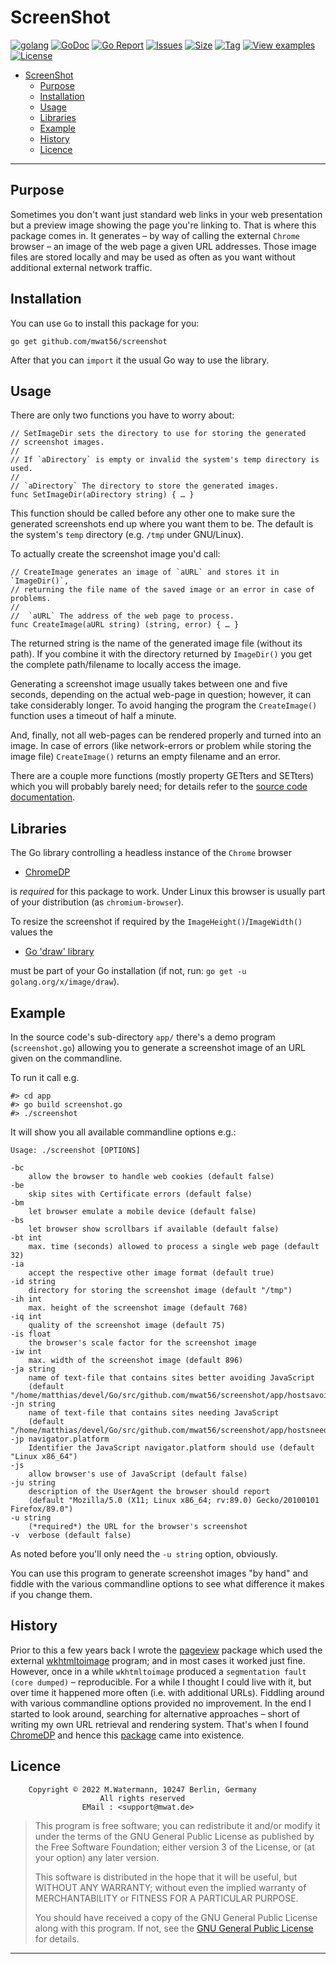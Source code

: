 # ScreenShot

[![golang](https://img.shields.io/badge/Language-Go-green.svg)](https://golang.org)
[![GoDoc](https://godoc.org/github.com/mwat56/screenshot?status.svg)](https://godoc.org/github.com/mwat56/screenshot)
[![Go Report](https://goreportcard.com/badge/github.com/mwat56/screenshot)](https://goreportcard.com/report/github.com/mwat56/screenshot)
[![Issues](https://img.shields.io/github/issues/mwat56/screenshot.svg)](https://github.com/mwat56/screenshot/issues?q=is%3Aopen+is%3Aissue)
[![Size](https://img.shields.io/github/repo-size/mwat56/screenshot.svg)](https://github.com/mwat56/screenshot/)
[![Tag](https://img.shields.io/github/tag/mwat56/screenshot.svg)](https://github.com/mwat56/screenshot/tags)
[![View examples](https://img.shields.io/badge/learn%20by-examples-0077b3.svg)](https://github.com/mwat56/screenshot/blob/main/app/screenshot.go)
[![License](https://img.shields.io/github/mwat56/screenshot.svg)](https://github.com/mwat56/screenshot/blob/main/LICENSE)

- [ScreenShot](#screenshot)
	- [Purpose](#purpose)
	- [Installation](#installation)
	- [Usage](#usage)
	- [Libraries](#libraries)
	- [Example](#example)
	- [History](#history)
	- [Licence](#licence)

----

## Purpose

Sometimes you don't want just standard web links in your web presentation but a preview image showing the page you're linking to. That is where this package comes in. It generates – by way of calling the external `Chrome` browser – an image of the web page a given URL addresses. Those image files are stored locally and may be used as often as you want without additional external network traffic.

## Installation

You can use `Go` to install this package for you:

	go get github.com/mwat56/screenshot

After that you can `import` it the usual Go way to use the library.

## Usage

There are only two functions you have to worry about:

	// SetImageDir sets the directory to use for storing the generated
	// screenshot images.
	//
	// If `aDirectory` is empty or invalid the system's temp directory is used.
	//
	// `aDirectory` The directory to store the generated images.
	func SetImageDir(aDirectory string) { … }

This function should be called before any other one to make sure the generated screenshots end up where you want them to be. The default is the system's `temp` directory (e.g. `/tmp` under GNU/Linux).

To actually create the screenshot image you'd call:

	// CreateImage generates an image of `aURL` and stores it in `ImageDir()`,
	// returning the file name of the saved image or an error in case of problems.
	//
	//	`aURL` The address of the web page to process.
	func CreateImage(aURL string) (string, error) { … }

The returned string is the name of the generated image file (without its path). If you combine it with the directory returned by `ImageDir()` you get the complete path/filename to locally access the image.

Generating a screenshot image usually takes between one and five seconds, depending on the actual web-page in question; however, it can take considerably longer. To avoid hanging the program the `CreateImage()` function uses a timeout of half a minute.

And, finally, not all web-pages can be rendered properly and turned into an image. In case of errors (like network-errors or problem while storing the image file) `CreateImage()` returns an empty filename and an error.

There are a couple more functions (mostly property GETters and SETters) which you will probably barely need; for details refer to the [source code documentation](https://godoc.org/github.com/mwat56/screenshot).

## Libraries

The Go library controlling a headless instance of the `Chrome` browser

* [ChromeDP](https://github.com/chromedp/chromedp)

is  _required_  for this package to work.
Under Linux this browser is usually part of your distribution (as `chromium-browser`).

To resize the screenshot if required by the `ImageHeight()`/`ImageWidth()` values the

* [Go 'draw' library](https://golang.org/x/image/draw/)

must be part of your Go installation (if not, run: `go get -u golang.org/x/image/draw`).

## Example

In the source code's sub-directory `app/` there's a demo program (`screenshot.go`) allowing you to generate a screenshot image of an URL given on the commandline.

To run it call e.g.

	#> cd app
	#> go build screenshot.go
	#> ./screenshot

It will show you all available commandline options e.g.:

	Usage: ./screenshot [OPTIONS]

	-bc
		allow the browser to handle web cookies (default false)
	-be
		skip sites with Certificate errors (default false)
	-bm
		let browser emulate a mobile device (default false)
	-bs
		let browser show scrollbars if available (default false)
	-bt int
		max. time (seconds) allowed to process a single web page (default 32)
	-ia
		accept the respective other image format (default true)
	-id string
		directory for storing the screenshot image (default "/tmp")
	-ih int
		max. height of the screenshot image (default 768)
	-iq int
		quality of the screenshot image (default 75)
	-is float
		the browser's scale factor for the screenshot image
	-iw int
		max. width of the screenshot image (default 896)
	-ja string
		name of text-file that contains sites better avoiding JavaScript
		(default "/home/matthias/devel/Go/src/github.com/mwat56/screenshot/app/hostsavoidjs.list")
	-jn string
		name of text-file that contains sites needing JavaScript
		(default "/home/matthias/devel/Go/src/github.com/mwat56/screenshot/app/hostsneedjs.list")
	-jp navigator.platform
		Identifier the JavaScript navigator.platform should use (default "Linux x86_64")
	-js
		allow browser's use of JavaScript (default false)
	-ju string
		description of the UserAgent the browser should report
		(default "Mozilla/5.0 (X11; Linux x86_64; rv:89.0) Gecko/20100101 Firefox/89.0")
	-u string
		(*required*) the URL for the browser's screenshot
	-v	verbose (default false)

As noted before you'll only need the `-u string` option, obviously.

You can use this program to generate screenshot images "by hand" and fiddle with the various commandline options to see what difference it makes if you change them.

## History

Prior to this a few years back I wrote the [pageview](https://github.com/mwat56/pageview/) package which used the external [wkhtmltoimage](https://wkhtmltopdf.org/downloads.html) program; and in most cases it worked just fine. However, once in a while `wkhtmltoimage` produced a `segmentation fault (core dumped)` – reproducible. For a while I thought I could live with it, but over time it happened more often (i.e. with additional URLs). Fiddling around with various commandline options provided no improvement.
In the end I started to look around, searching for alternative approaches – short of writing my own URL retrieval and rendering system. That's when I found [ChromeDP](https://github.com/chromedp/chromedp) and hence this [package](https://godoc.org/github.com/mwat56/screenshot) came into existence.

## Licence

        Copyright © 2022 M.Watermann, 10247 Berlin, Germany
                        All rights reserved
                    EMail : <support@mwat.de>

> This program is free software; you can redistribute it and/or modify it under the terms of the GNU General Public License as published by the Free Software Foundation; either version 3 of the License, or (at your option) any later version.
>
> This software is distributed in the hope that it will be useful, but WITHOUT ANY WARRANTY; without even the implied warranty of MERCHANTABILITY or FITNESS FOR A PARTICULAR PURPOSE.
>
> You should have received a copy of the GNU General Public License along with this program. If not, see the [GNU General Public License](http://www.gnu.org/licenses/gpl.html) for details.

----
